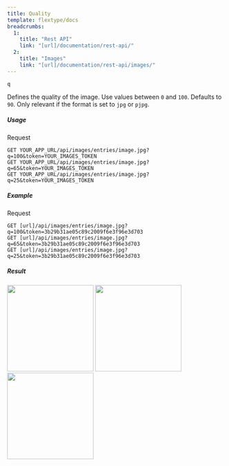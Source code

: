 ```yaml
---
title: Quality
template: flextype/docs
breadcrumbs:
  1:
    title: "Rest API"
    link: "[url]/documentation/rest-api/"
  2:
    title: "Images"
    link: "[url]/documentation/rest-api/images/"
---
```


`q`

Defines the quality of the image. Use values between `0` and `100`. Defaults to `90`. Only relevant if the format is set to `jpg` or `pjpg`.


##### Usage

<div class="file-header">Request</div>

```http
GET YOUR_APP_URL/api/images/entries/image.jpg?q=100&token=YOUR_IMAGES_TOKEN
GET YOUR_APP_URL/api/images/entries/image.jpg?q=65&token=YOUR_IMAGES_TOKEN
GET YOUR_APP_URL/api/images/entries/image.jpg?q=25&token=YOUR_IMAGES_TOKEN
```

##### Example

<div class="file-header">Request</div>

```http
GET [url]/api/images/entries/image.jpg?q=100&token=3b29b31ae05c89c2009f6e3f96e3d703
GET [url]/api/images/entries/image.jpg?q=65&token=3b29b31ae05c89c2009f6e3f96e3d703
GET [url]/api/images/entries/image.jpg?q=25&token=3b29b31ae05c89c2009f6e3f96e3d703
```

##### Result

<img width="200" class="inline" src="[url]/api/images/entries/image.jpg?q=100&token=3b29b31ae05c89c2009f6e3f96e3d703">
<img width="200" class="inline" src="[url]/api/images/entries/image.jpg?q=65&token=3b29b31ae05c89c2009f6e3f96e3d703">
<img width="200" class="inline" src="[url]/api/images/entries/image.jpg?q=25&token=3b29b31ae05c89c2009f6e3f96e3d703">
